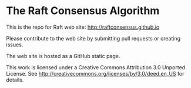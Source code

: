 The Raft Consensus Algorithm
============================

This is the repo for Raft web site: http://raftconsensus.github.io

Please contribute to the web site by submitting pull requests or creating
issues.

The web site is hosted as a GitHub static page.


This work is licensed under a Creative Commons Attribution 3.0 Unported License.
See http://creativecommons.org/licenses/by/3.0/deed.en_US for details.
